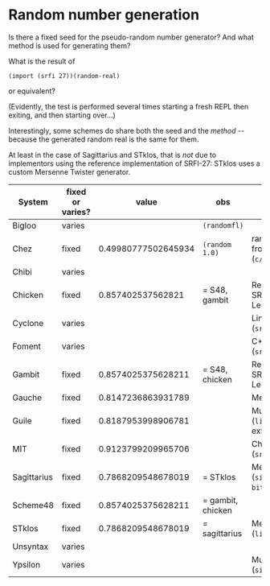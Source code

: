 # Random number generation

Is there a fixed seed for the pseudo-random number generator?
And what method is used for generating them?

What is the result of

```
(import (srfi 27))(random-real)
```

or equivalent?

(Evidently, the test is performed several times starting a 
fresh REPL then exiting, and then starting over...)

Interestingly, some schemes do share both the seed and the
*method* -- because the generated random real is the same for them.

At least in the case of Sagittarius and STklos, that is *not* due to
implementors using the reference implementation of SRFI-27: STklos
uses a custom Mersenne Twister generator.

| System      | fixed or varies? | value               | obs               | PRNG method                                                                    |
|-------------|------------------|---------------------|-------------------|--------------------------------------------------------------------------------|
| Bigloo      | varies           |                     | `(randomfl)`      |                                                                                |
| Chez        | fixed            | 0.49980777502645934 | `(random 1.0)`    | random seed generated from thread context. (`c/number.c`)                      |
| Chibi       | varies           |                     |                   |                                                                                |
| Chicken     | fixed            | 0.857402537562821   | = S48, gambit     | Reference implementation of SRFI-27 (based on Pierre Lecuyer's MRG32K3A)       |
| Cyclone     | varies           |                     |                   | Linear Congruential (`srfi/27.sld`)                                            |
| Foment      | varies           |                     |                   | C++ `<random>`     (`src/random.cpp`)                                          |
| Gambit      | fixed            | 0.8574025375628211  | = S48, chicken    | Reference implementation of SRFI-27 (based on Pierre Lecuyer's MRG32K3A)       |
| Gauche      | fixed            | 0.8147236863931789  |                   | Mersenne Twister                                                               |
| Guile       | fixed            | 0.8187953998906781  |                   | Multiply With Carry (`libguile/random.c`); also external?  (`lib/getrandom.c`) |
| MIT         | fixed            | 0.9123799209965706  |                   | ChaCha20 (`src/runtime/random.scm`)                                            |
| Sagittarius | fixed            | 0.7868209548678019  | = STklos          | Mersenne Twister (`sitelib/srfi/%3a27/random-bits.scm`)                        |
| Scheme48    | fixed            | 0.8574025375628211  | = gambit, chicken |                                                                                |
| STklos      | fixed            | 0.7868209548678019  | = sagittarius     | Mersenne Twister (`lib/srfi/27.{stk,c}`)                                       |
| Unsyntax    | varies           |                     |                   |                                                                                |
| Ypsilon     | varies           |                     |                   | Multiply With Carry (`sitelib/srfi/27.scm`)                                    |

